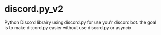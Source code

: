 # discord.py_v2
Python Discord librairy using discord.py for use you'r discord bot. the goal is to make discord.py easier without use discord.py or asyncio
